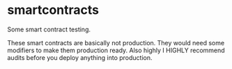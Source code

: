 # smartcontracts
Some smart contract testing.

These smart contracts are basically not production. They would need some modifiers to make them production ready.
Also highly I HIGHLY recommend audits before you deploy anything into production. 



